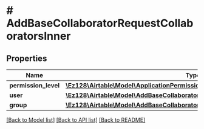 # # AddBaseCollaboratorRequestCollaboratorsInner

## Properties

Name | Type | Description | Notes
------------ | ------------- | ------------- | -------------
**permission_level** | [**\Ez128\Airtable\Model\ApplicationPermissionLevels**](ApplicationPermissionLevels.md) |  |
**user** | [**\Ez128\Airtable\Model\AddBaseCollaboratorRequestCollaboratorsInnerAnyOfUser**](AddBaseCollaboratorRequestCollaboratorsInnerAnyOfUser.md) |  |
**group** | [**\Ez128\Airtable\Model\AddBaseCollaboratorRequestCollaboratorsInnerAnyOf1Group**](AddBaseCollaboratorRequestCollaboratorsInnerAnyOf1Group.md) |  |

[[Back to Model list]](../../README.md#models) [[Back to API list]](../../README.md#endpoints) [[Back to README]](../../README.md)
